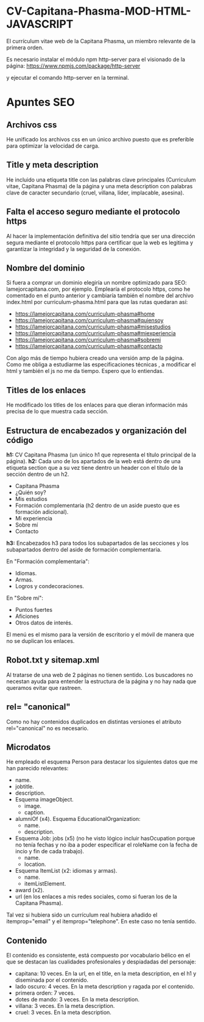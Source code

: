 # CV-Capitana-Phasma-MOD-HTML-JAVASCRIPT

El currículum vitae web de la Capitana Phasma, un miembro relevante de la primera orden.

Es necesario instalar el módulo npm http-server para el visionado de la página:
https://www.npmjs.com/package/http-server

y ejecutar el comando http-server en la terminal.

# Apuntes SEO

## Archivos css

He unificado los archivos css en un único archivo puesto que es preferible para optimizar la velocidad de carga.

## Title y meta description

He incluido una etiqueta title con las palabras clave principales (Curriculum vitae, Capitana Phasma) de la página y una meta description con palabras clave de caracter secundario (cruel, villana, líder, implacable, asesina).

## Falta el acceso seguro mediante el protocolo https

Al hacer la implementación definitiva del sitio tendría que ser una dirección segura mediante el protocolo https para certificar que la web es legitima y garantizar la integridad y la seguridad de la conexión.

## Nombre del dominio

Si fuera a comprar un dominio elegiría un nombre optimizado para SEO: lamejorcapitana.com, por ejemplo. Emplearía el protocolo https, como he comentado en el punto anterior y cambiaría también el nombre del archivo index.html por curriculum-phasma.html para que las rutas quedaran así:
- https://lamejorcapitana.com/curriculum-phasma#home
- https://lamejorcapitana.com/curriculum-phasma#quiensoy
- https://lamejorcapitana.com/curriculum-phasma#misestudios
- https://lamejorcapitana.com/curriculum-phasma#miexperiencia
- https://lamejorcapitana.com/curriculum-phasma#sobremi
- https://lamejorcapitana.com/curriculum-phasma#contacto

Con algo más de tiempo hubiera creado una versión amp de la página. Como me obliga a estudiarme las especificaciones técnicas , a modificar el html y también el js no me da tiempo. Espero que lo entiendas.

## Titles de los enlaces

He modificado los titles de los enlaces para que dieran información más precisa de lo que muestra cada sección.

## Estructura de encabezados y organización del código

**h1:** CV Capitana Phasma (un único h1 que representa el título principal de la página).
**h2:** Cada uno de los apartados de la web está dentro de una etiqueta section que a su vez tiene dentro un header con el título de la sección dentro de un h2.
- Capitana Phasma
- ¿Quién soy?
- Mis estudios
- Formación complementaria (h2 dentro de un aside puesto que es formación adicional).
- Mi experiencia
- Sobre mí
- Contacto

**h3:** Encabezados h3 para todos los subapartados de las secciones y los subapartados dentro del aside de formación complementaria.

En "Formación complementaria":
- Idiomas.
- Armas.
- Logros y condecoraciones.

En "Sobre mí":
- Puntos fuertes
- Aficiones
- Otros datos de interés.

El menú es el mismo para la versión de escritorio y el móvil de manera que no se duplican los enlaces.

## Robot.txt y sitemap.xml

Al tratarse de una web de 2 páginas no tienen sentido. Los buscadores no necestan ayuda para entender la estructura de la página y no hay nada que queramos evitar que rastreen.

## rel= "canonical"

Como no hay contenidos duplicados en distintas versiones el atributo rel="canonical" no es necesario.


## Microdatos

He empleado el esquema Person para destacar los siguientes datos que me han parecido relevantes:
- name.
- jobtitle.
- description.
- Esquema imageObject.
  - image.
  - caption.
- alumniOf (x4). Esquema EducationalOrganization:
  - name.
  - description.
- Esquema Job: jobs (x5) (no he visto lógico incluir hasOcupation porque no tenía fechas y no iba a poder especificar el roleName con la fecha de incio y fin de cada trabajo).
  - name.
  - location.
- Esquema ItemList (x2: idiomas y armas).
  - name.
  - itemListElement.
- award (x2).
- url (en los enlaces a mis redes sociales, como si fueran los de la Capitana Phasma).

Tal vez si hubiera sido un currículum real hubiera añadido el itemprop="email" y el itemprop="telephone". En este caso no tenía sentido.


## Contenido

El contenido es consistente, está compuesto por vocabulario bélico en el que se destacan las cualidades profesionales y despiadadas del personaje:
- capitana: 10 veces. En la url, en el title, en la meta description, en el h1 y diseminada por el contenido.
- lado oscuro: 4 veces. En la meta description y ragada por el contenido.
- primera orden: 7 veces. 
- dotes de mando: 3 veces. En la meta description.
- villana: 3 veces. En la meta description.
- cruel: 3 veces.  En la meta description.